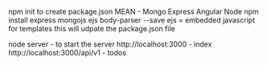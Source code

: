 npm init to create package.json
MEAN - Mongo Express Angular Node
npm install express mongojs ejs body-parser --save
ejs = embedded javascript for templates
this will udpate the package.json file

node server - to start the server
http://localhost:3000 - index
http://localhost:3000/api/v1 - todos
